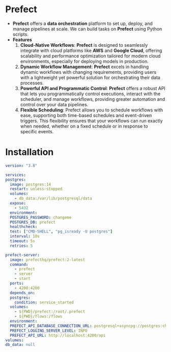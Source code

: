 # Prefect

- **Prefect** offers a **data orchestration** platform to set up, deploy, and manage pipelines at scale. We can build tasks on **Prefect** using Python scripts.
- **Features**
  1. **Cloud-Native Workflows**: **Prefect** is designed to seamlessly integrate with cloud platforms like **AWS** and **Google Cloud**, offering scalability and performance optimization tailored for modern cloud environments, especially for deploying models in production.
  2. **Dynamic Workflow Management**: **Prefect** excels in handling dynamic workflows with changing requirements, providing users with a lightweight yet powerful solution for orchestrating their data processes.
  3. **Powerful API and Programmatic Control**: **Prefect** offers a robust API that lets you programmatically control executions, interact with the scheduler, and manage workflows, providing greater automation and control over your data pipelines.
  4. **Flexible Scheduling**: Prefect allows you to schedule workflows with ease, supporting both time-based schedules and event-driven triggers. This flexibility ensures that your workflows can run exactly when needed, whether on a fixed schedule or in response to specific events.

# Installation

```yml
version: "3.8"

services:
postgres:
  image: postgres:14
  restart: unless-stopped
  volumes:
    - db_data:/var/lib/postgresql/data
  expose:
    - 5432
  environment:
  POSTGRES_PASSWORD: changeme
  POSTGRES_DB: prefect
  healthcheck:
  test: ["CMD-SHELL", "pg_isready -U postgres"]
  interval: 10s
  timeout: 5s
  retries: 5

prefect-server:
  image: prefecthq/prefect:2-latest
  command:
    - prefect
    - server
    - start
  ports:
    - 4200:4200
  depends_on:
  postgres:
    condition: service_started
  volumes:
    - ${PWD}/prefect:/root/.prefect
    - ${PWD}/flows:/flows
  environment:
  PREFECT_API_DATABASE_CONNECTION_URL: postgresql+asyncpg://postgres:changeme@postgres:5432/prefect
  PREFECT_LOGGING_SERVER_LEVEL: INFO
  PREFECT_API_URL: http://localhost:4200/api
volumes:
db_data: null
```
